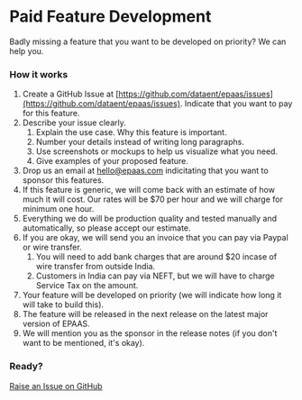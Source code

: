 # Paid Feature Development

Badly missing a feature that you want to be developed on priority? We can help you.

### How it works

1. Create a GitHub Issue at [https://github.com/dataent/epaas/issues](https://github.com/dataent/epaas/issues). Indicate that you want to pay for this feature.
1. Describe your issue clearly.
    1. Explain the use case. Why this feature is important.
    1. Number your details instead of writing long paragraphs.
    1. Use screenshots or mockups to help us visualize what you need.
    1. Give examples of your proposed feature.
1. Drop us an email at hello@epaas.com indicitating that you want to sponsor this features.
1. If this feature is generic, we will come back with an estimate of how much it will cost. Our rates will be $70 per hour and we will charge for minimum one hour.
1. Everything we do will be production quality and tested manually and automatically, so please accept our estimate.
1. If you are okay, we will send you an invoice that you can pay via Paypal or wire transfer.
    1. You will need to add bank charges that are around $20 incase of wire transfer from outside India.
    1. Customers in India can pay via NEFT, but we will have to charge Service Tax on the amount.
1. Your feature will be developed on priority (we will indicate how long it will take to build this).
1. The feature will be released in the next release on the latest major version of EPAAS.
1. We will mention you as the sponsor in the release notes (if you don't want to be mentioned, it's okay).

### Ready?

<a href="https://github.com/dataent/epaas/issues/new?title=[Paid+Development]+" class="btn btn-primary">Raise an Issue on GitHub</a>

